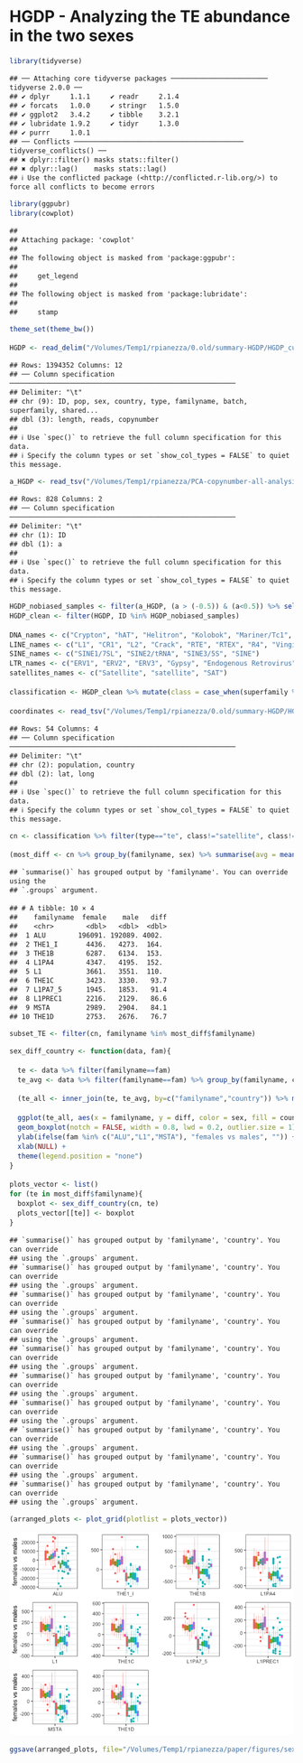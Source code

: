 HGDP - Analyzing the TE abundance in the two sexes
================

``` r
library(tidyverse)
```

    ## ── Attaching core tidyverse packages ──────────────────────── tidyverse 2.0.0 ──
    ## ✔ dplyr     1.1.1     ✔ readr     2.1.4
    ## ✔ forcats   1.0.0     ✔ stringr   1.5.0
    ## ✔ ggplot2   3.4.2     ✔ tibble    3.2.1
    ## ✔ lubridate 1.9.2     ✔ tidyr     1.3.0
    ## ✔ purrr     1.0.1     
    ## ── Conflicts ────────────────────────────────────────── tidyverse_conflicts() ──
    ## ✖ dplyr::filter() masks stats::filter()
    ## ✖ dplyr::lag()    masks stats::lag()
    ## ℹ Use the conflicted package (<http://conflicted.r-lib.org/>) to force all conflicts to become errors

``` r
library(ggpubr)
library(cowplot)
```

    ## 
    ## Attaching package: 'cowplot'
    ## 
    ## The following object is masked from 'package:ggpubr':
    ## 
    ##     get_legend
    ## 
    ## The following object is masked from 'package:lubridate':
    ## 
    ##     stamp

``` r
theme_set(theme_bw())

HGDP <- read_delim("/Volumes/Temp1/rpianezza/0.old/summary-HGDP/HGDP_cutoff_classified.tsv")
```

    ## Rows: 1394352 Columns: 12
    ## ── Column specification ────────────────────────────────────────────────────────
    ## Delimiter: "\t"
    ## chr (9): ID, pop, sex, country, type, familyname, batch, superfamily, shared...
    ## dbl (3): length, reads, copynumber
    ## 
    ## ℹ Use `spec()` to retrieve the full column specification for this data.
    ## ℹ Specify the column types or set `show_col_types = FALSE` to quiet this message.

``` r
a_HGDP <- read_tsv("/Volumes/Temp1/rpianezza/PCA-copynumber-all-analysis/a_HGDP.tsv")
```

    ## Rows: 828 Columns: 2
    ## ── Column specification ────────────────────────────────────────────────────────
    ## Delimiter: "\t"
    ## chr (1): ID
    ## dbl (1): a
    ## 
    ## ℹ Use `spec()` to retrieve the full column specification for this data.
    ## ℹ Specify the column types or set `show_col_types = FALSE` to quiet this message.

``` r
HGDP_nobiased_samples <- filter(a_HGDP, (a > (-0.5)) & (a<0.5)) %>% select(ID) %>% pull()
HGDP_clean <- filter(HGDP, ID %in% HGDP_nobiased_samples)

DNA_names <- c("Crypton", "hAT", "Helitron", "Kolobok", "Mariner/Tc1", "Merlin", "MuDR", "piggyBac", "DNA transposon")
LINE_names <- c("L1", "CR1", "L2", "Crack", "RTE", "RTEX", "R4", "Vingi", "Tx1", "Penelope")
SINE_names <- c("SINE1/7SL", "SINE2/tRNA", "SINE3/5S", "SINE")
LTR_names <- c("ERV1", "ERV2", "ERV3", "Gypsy", "Endogenous Retrovirus", "LTR Retrotransposon", "Long terminal repeat", "Non-LTR Retrotransposon")
satellites_names <- c("Satellite", "satellite", "SAT")

classification <- HGDP_clean %>% mutate(class = case_when(superfamily %in% DNA_names ~ "DNA", superfamily %in% LINE_names ~ "LINE", superfamily %in% SINE_names ~ "SINE", superfamily %in% LTR_names ~ "LTR", superfamily %in% satellites_names ~ "satellite"))

coordinates <- read_tsv("/Volumes/Temp1/rpianezza/0.old/summary-HGDP/HGDP_populationcoordinates.txt", col_names = c("population","country","lat","long")) %>% select(-country)
```

    ## Rows: 54 Columns: 4
    ## ── Column specification ────────────────────────────────────────────────────────
    ## Delimiter: "\t"
    ## chr (2): population, country
    ## dbl (2): lat, long
    ## 
    ## ℹ Use `spec()` to retrieve the full column specification for this data.
    ## ℹ Specify the column types or set `show_col_types = FALSE` to quiet this message.

``` r
cn <- classification %>% filter(type=="te", class!="satellite", class!="NA") %>% select(familyname, ID, country, sex, copynumber)

(most_diff <- cn %>% group_by(familyname, sex) %>% summarise(avg = mean(copynumber)) %>% pivot_wider(names_from = sex, values_from = avg) %>% mutate(diff = abs(female-male)) %>% arrange(desc(diff)) %>% ungroup() %>% slice(1:10))
```

    ## `summarise()` has grouped output by 'familyname'. You can override using the
    ## `.groups` argument.

    ## # A tibble: 10 × 4
    ##    familyname  female    male   diff
    ##    <chr>        <dbl>   <dbl>  <dbl>
    ##  1 ALU        196091. 192089. 4002. 
    ##  2 THE1_I       4436.   4273.  164. 
    ##  3 THE1B        6287.   6134.  153. 
    ##  4 L1PA4        4347.   4195.  152. 
    ##  5 L1           3661.   3551.  110. 
    ##  6 THE1C        3423.   3330.   93.7
    ##  7 L1PA7_5      1945.   1853.   91.4
    ##  8 L1PREC1      2216.   2129.   86.6
    ##  9 MSTA         2989.   2904.   84.1
    ## 10 THE1D        2753.   2676.   76.7

``` r
subset_TE <- filter(cn, familyname %in% most_diff$familyname)
```

``` r
sex_diff_country <- function(data, fam){
  
  te <- data %>% filter(familyname==fam)
  te_avg <- data %>% filter(familyname==fam) %>% group_by(familyname, country, sex) %>% summarise(avg = mean(copynumber)) %>% pivot_wider(names_from = sex, values_from = avg)
  
  (te_all <- inner_join(te, te_avg, by=c("familyname","country")) %>% mutate(diff = ifelse(sex=="male", copynumber-female, copynumber-male)))
  
  ggplot(te_all, aes(x = familyname, y = diff, color = sex, fill = country)) +
  geom_boxplot(notch = FALSE, width = 0.8, lwd = 0.2, outlier.size = 1) +
  ylab(ifelse(fam %in% c("ALU","L1","MSTA"), "females vs males", "")) +
  xlab(NULL) +
  theme(legend.position = "none")
}

plots_vector <- list()
for (te in most_diff$familyname){
  boxplot <- sex_diff_country(cn, te)
  plots_vector[[te]] <- boxplot
}
```

    ## `summarise()` has grouped output by 'familyname', 'country'. You can override
    ## using the `.groups` argument.
    ## `summarise()` has grouped output by 'familyname', 'country'. You can override
    ## using the `.groups` argument.
    ## `summarise()` has grouped output by 'familyname', 'country'. You can override
    ## using the `.groups` argument.
    ## `summarise()` has grouped output by 'familyname', 'country'. You can override
    ## using the `.groups` argument.
    ## `summarise()` has grouped output by 'familyname', 'country'. You can override
    ## using the `.groups` argument.
    ## `summarise()` has grouped output by 'familyname', 'country'. You can override
    ## using the `.groups` argument.
    ## `summarise()` has grouped output by 'familyname', 'country'. You can override
    ## using the `.groups` argument.
    ## `summarise()` has grouped output by 'familyname', 'country'. You can override
    ## using the `.groups` argument.
    ## `summarise()` has grouped output by 'familyname', 'country'. You can override
    ## using the `.groups` argument.
    ## `summarise()` has grouped output by 'familyname', 'country'. You can override
    ## using the `.groups` argument.

``` r
(arranged_plots <- plot_grid(plotlist = plots_vector))
```

![](sex-diff-ANOVA_files/figure-gfm/unnamed-chunk-3-1.png)<!-- -->

``` r
ggsave(arranged_plots, file="/Volumes/Temp1/rpianezza/paper/figures/sex-2/sexdiff-country.png", dpi=800, width = 10, height = 5)
```
